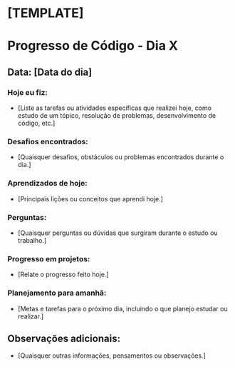 # [TEMPLATE]

# Progresso de Código - Dia X

## Data: [Data do dia]

### Hoje eu fiz:

- [Liste as tarefas ou atividades específicas que realizei hoje, como estudo de um tópico, resolução de problemas, desenvolvimento de código, etc.]

### Desafios encontrados:

- [Quaisquer desafios, obstáculos ou problemas encontrados durante o dia.]

### Aprendizados de hoje:

- [Principais lições ou conceitos que aprendi hoje.]

### Perguntas:

- [Quaisquer perguntas ou dúvidas que surgiram durante o estudo ou trabalho.]

### Progresso em projetos:

- [Relate o progresso feito hoje.]

### Planejamento para amanhã:

- [Metas e tarefas para o próximo dia, incluindo o que planejo estudar ou realizar.]

## Observações adicionais:

- [Quaisquer outras informações, pensamentos ou observações.]
